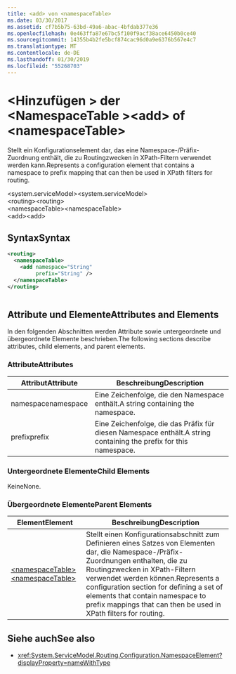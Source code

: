 ```yaml
---
title: <add> von <namespaceTable>
ms.date: 03/30/2017
ms.assetid: cf7b5b75-63bd-49a6-abac-4bfdab377e36
ms.openlocfilehash: 0e463ffa87e67bc5f100f9acf38ace6450b0ce40
ms.sourcegitcommit: 14355b4b2fe5bcf874cac96d0a9e6376b567e4c7
ms.translationtype: MT
ms.contentlocale: de-DE
ms.lasthandoff: 01/30/2019
ms.locfileid: "55268703"
---
```

# <a name="add-of-namespacetable"></a><span data-ttu-id="6d81d-102">\<Hinzufügen > der \<NamespaceTable ></span><span class="sxs-lookup"><span data-stu-id="6d81d-102">\<add> of \<namespaceTable></span></span>
<span data-ttu-id="6d81d-103">Stellt ein Konfigurationselement dar, das eine Namespace-/Präfix-Zuordnung enthält, die zu Routingzwecken in XPath-Filtern verwendet werden kann.</span><span class="sxs-lookup"><span data-stu-id="6d81d-103">Represents a configuration element that contains a namespace to prefix mapping that can then be used in XPath filters for routing.</span></span>  
  
 <span data-ttu-id="6d81d-104">\<system.serviceModel></span><span class="sxs-lookup"><span data-stu-id="6d81d-104">\<system.serviceModel></span></span>  
<span data-ttu-id="6d81d-105">\<routing></span><span class="sxs-lookup"><span data-stu-id="6d81d-105">\<routing></span></span>  
<span data-ttu-id="6d81d-106">\<namespaceTable></span><span class="sxs-lookup"><span data-stu-id="6d81d-106">\<namespaceTable></span></span>  
<span data-ttu-id="6d81d-107">\<add></span><span class="sxs-lookup"><span data-stu-id="6d81d-107">\<add></span></span>  
  
## <a name="syntax"></a><span data-ttu-id="6d81d-108">Syntax</span><span class="sxs-lookup"><span data-stu-id="6d81d-108">Syntax</span></span>  
  
```xml  
<routing>
  <namespaceTable>
    <add namespace="String"
         prefix="String" />
  </namespaceTable>
</routing>
```  
  
```csharp  
```  
  
## <a name="attributes-and-elements"></a><span data-ttu-id="6d81d-109">Attribute und Elemente</span><span class="sxs-lookup"><span data-stu-id="6d81d-109">Attributes and Elements</span></span>  
 <span data-ttu-id="6d81d-110">In den folgenden Abschnitten werden Attribute sowie untergeordnete und übergeordnete Elemente beschrieben.</span><span class="sxs-lookup"><span data-stu-id="6d81d-110">The following sections describe attributes, child elements, and parent elements.</span></span>  
  
### <a name="attributes"></a><span data-ttu-id="6d81d-111">Attribute</span><span class="sxs-lookup"><span data-stu-id="6d81d-111">Attributes</span></span>  
  
|<span data-ttu-id="6d81d-112">Attribut</span><span class="sxs-lookup"><span data-stu-id="6d81d-112">Attribute</span></span>|<span data-ttu-id="6d81d-113">Beschreibung</span><span class="sxs-lookup"><span data-stu-id="6d81d-113">Description</span></span>|  
|---------------|-----------------|  
|<span data-ttu-id="6d81d-114">namespace</span><span class="sxs-lookup"><span data-stu-id="6d81d-114">namespace</span></span>|<span data-ttu-id="6d81d-115">Eine Zeichenfolge, die den Namespace enthält.</span><span class="sxs-lookup"><span data-stu-id="6d81d-115">A string containing the namespace.</span></span>|  
|<span data-ttu-id="6d81d-116">prefix</span><span class="sxs-lookup"><span data-stu-id="6d81d-116">prefix</span></span>|<span data-ttu-id="6d81d-117">Eine Zeichenfolge, die das Präfix für diesen Namespace enthält.</span><span class="sxs-lookup"><span data-stu-id="6d81d-117">A string containing the prefix for this namespace.</span></span>|  
  
### <a name="child-elements"></a><span data-ttu-id="6d81d-118">Untergeordnete Elemente</span><span class="sxs-lookup"><span data-stu-id="6d81d-118">Child Elements</span></span>  
 <span data-ttu-id="6d81d-119">Keine</span><span class="sxs-lookup"><span data-stu-id="6d81d-119">None.</span></span>  
  
### <a name="parent-elements"></a><span data-ttu-id="6d81d-120">Übergeordnete Elemente</span><span class="sxs-lookup"><span data-stu-id="6d81d-120">Parent Elements</span></span>  
  
|<span data-ttu-id="6d81d-121">Element</span><span class="sxs-lookup"><span data-stu-id="6d81d-121">Element</span></span>|<span data-ttu-id="6d81d-122">Beschreibung</span><span class="sxs-lookup"><span data-stu-id="6d81d-122">Description</span></span>|  
|-------------|-----------------|  
|[<span data-ttu-id="6d81d-123">\<namespaceTable></span><span class="sxs-lookup"><span data-stu-id="6d81d-123">\<namespaceTable></span></span>](../../../../../docs/framework/configure-apps/file-schema/wcf/namespacetable.md)|<span data-ttu-id="6d81d-124">Stellt einen Konfigurationsabschnitt zum Definieren eines Satzes von Elementen dar, die Namespace-/Präfix-Zuordnungen enthalten, die zu Routingzwecken in XPath-Filtern verwendet werden können.</span><span class="sxs-lookup"><span data-stu-id="6d81d-124">Represents a configuration section for defining a set of elements that contain namespace to prefix mappings that can then be used in XPath filters for routing.</span></span>|  
  
## <a name="see-also"></a><span data-ttu-id="6d81d-125">Siehe auch</span><span class="sxs-lookup"><span data-stu-id="6d81d-125">See also</span></span>
- <xref:System.ServiceModel.Routing.Configuration.NamespaceElement?displayProperty=nameWithType>
